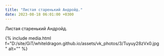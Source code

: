 ```yaml
---
title: "Листая старенький Андройд."
date: 2023-08-18 06:01:00 +0300
---
```


Листая старенький Андройд.

{% include media.html f="D:/site/GiT/whiteldragon.github.io/assets/vk_photos/3/Tuyuy28zVx0.jpg" alt="" %}
